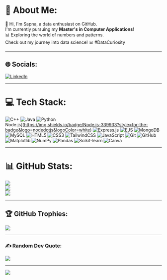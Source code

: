 # 💫 About Me:
👋 Hi, I'm Sapna, a data enthusiast on GitHub.  
I'm currently pursuing my **Master's in Computer Applications**!  
📊 Exploring the world of numbers and patterns.  
Check out my journey into data science! 📊 #DataCuriosity

---

## 🌐 Socials:
[![LinkedIn](https://img.shields.io/badge/LinkedIn-%230077B5.svg?logo=linkedin&logoColor=white)](https://linkedin.com/in/sapna0104)

---

# 💻 Tech Stack:
![C++](https://img.shields.io/badge/C++-%2300599C.svg?style=for-the-badge&logo=c%2B%2B&logoColor=white)  ![Java](https://img.shields.io/badge/Java-%23ED8B00.svg?style=for-the-badge&logo=openjdk&logoColor=white)  ![Python](https://img.shields.io/badge/Python-3670A0?style=for-the-badge&logo=python&logoColor=ffdd54)  
Node.js](https://img.shields.io/badge/Node.js-339933?style=for-the-badge&logo=nodedotjs&logoColor=white)  ![Express.js](https://img.shields.io/badge/Express.js-%23404d59.svg?style=for-the-badge&logo=express&logoColor=white)  ![EJS](https://img.shields.io/badge/EJS-%23000000.svg?style=for-the-badge&logo=javascript&logoColor=white)  ![MongoDB](https://img.shields.io/badge/MongoDB-%2347A248.svg?style=for-the-badge&logo=mongodb&logoColor=white)  ![MySQL](https://img.shields.io/badge/MySQL-%2300000f.svg?style=for-the-badge&logo=mysql&logoColor=white) ![HTML5](https://img.shields.io/badge/HTML5-%23E34F26.svg?style=for-the-badge&logo=html5&logoColor=white)  ![CSS3](https://img.shields.io/badge/CSS3-%231572B6.svg?style=for-the-badge&logo=css3&logoColor=white)  ![TailwindCSS](https://img.shields.io/badge/TailwindCSS-38B2AC?style=for-the-badge&logo=tailwind-css&logoColor=white)  ![JavaScript](https://img.shields.io/badge/JavaScript-F7DF1E?style=for-the-badge&logo=javascript&logoColor=black)  ![Git](https://img.shields.io/badge/Git-F05032?style=for-the-badge&logo=git&logoColor=white)  ![GitHub](https://img.shields.io/badge/GitHub-%23121011.svg?style=for-the-badge&logo=github&logoColor=white)  ![Matplotlib](https://img.shields.io/badge/Matplotlib-%23ffffff.svg?style=for-the-badge&logo=Matplotlib&logoColor=black)  ![NumPy](https://img.shields.io/badge/NumPy-%23013243.svg?style=for-the-badge&logo=numpy&logoColor=white)  ![Pandas](https://img.shields.io/badge/Pandas-%23150458.svg?style=for-the-badge&logo=pandas&logoColor=white)  ![Scikit-learn](https://img.shields.io/badge/Scikit--Learn-%23F7931E.svg?style=for-the-badge&logo=scikit-learn&logoColor=white)  ![Canva](https://img.shields.io/badge/Canva-%2300C4CC.svg?style=for-the-badge&logo=Canva&logoColor=white)

---

# 📊 GitHub Stats:
![](https://github-readme-stats.vercel.app/api?username=sapna010404&theme=dark&hide_border=false&include_all_commits=true&count_private=true)  
![](https://github-readme-streak-stats.herokuapp.com/?user=sapna010404&theme=dark&hide_border=false)  
![](https://github-readme-stats.vercel.app/api/top-langs/?username=sapna010404&theme=dark&hide_border=false&include_all_commits=true&count_private=true&layout=compact)

---

## 🏆 GitHub Trophies:
![](https://github-profile-trophy.vercel.app/?username=sapna010404&theme=radical&no-frame=false&no-bg=true&margin-w=4)

---

### ✍️ Random Dev Quote:
![](https://quotes-github-readme.vercel.app/api?type=horizontal&theme=gruvbox)

---

[![](https://visitcount.itsvg.in/api?id=sapna010404&icon=0&color=10)](https://visitcount.itsvg.in)

<!-- Proudly created with GPRM ( https://gprm.itsvg.in ) -->
